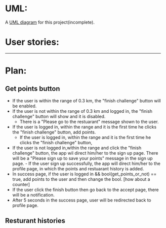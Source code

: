 # UML:
A [UML diagram](https://drive.google.com/file/d/0B784Gd1vTJZJWThvbk9fS0N1c1U/view?usp=sharing "Title") for this project(incomplete).

# User stories:

-----------------------------------------------------------------------------------------
# Plan:
## Get points button
- If the user is within the range of 0.3 km, the "finish challenge" button will be enabled.
- If the user is not within the range of 0.3 km and logged in, the "finish challenge" button will show and it is disabled. 
    - There is a "Please go to the restuarant" message shown to the user.
- If the user is logged in, within the range and it is the first time he clicks the "finish challenge" button, add points.
    - If the user is logged in, within the range and it is the first time he clicks the "finish challenge" button, 
- If the user is not logged in,within the range and click the "finish challenge" button, the app wil direct him/her to the sign up page. There will be a "Please sign up to save your points" message in the sign up page.
        - If the user sign up successfully, the app will direct him/her to the profile page, in which the points and restuarant history is added.
- In success page, if the user is logged in && bool(get_points_or_not) == true, add points to the user and then change the bool. [how about a counter]
- If the user click the finish button then go back to the accept page, there will be a notification.
- After 5 seconds in the success page, user will be redirected back to profile page.

## Resturant histories

